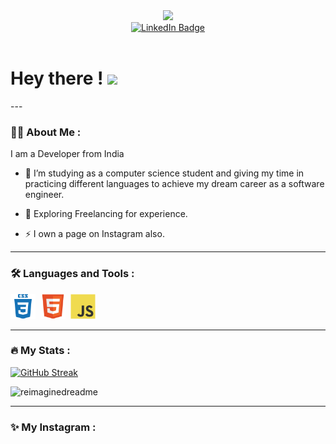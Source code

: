 <div id="header" align="center">
  <img src="https://media.giphy.com/media/M9gbBd9nbDrOTu1Mqx/giphy.gif" width="100"/>
</div>

<div id="badges" align="center">
  <a href="https://www.instagram.com/websarthak/">
    <img src="https://img.shields.io/badge/LinkedIn-blue?style=for-the-badge&logo=linkedin&logoColor=white" alt="LinkedIn Badge"/>
  </a>
</div>
<div id="badges" align="center">
  <img src="https://komarev.com/ghpvc/?username=sarthak-fullstackdev&style=flat-square&color=blue" alt=""/>
</div>
<h1>
  Hey there !
  <img src="https://media.giphy.com/media/hvRJCLFzcasrR4ia7z/giphy.gif" width="30px"/>
</h1>
---

### :man_technologist: About Me :
I am a Developer from India

- :telescope: I’m studying as a computer science student and giving my time in practicing different languages to achieve my dream career as a software engineer.

- :seedling: Exploring Freelancing for experience.

- :zap: I own a page on Instagram also.


---

### :hammer_and_wrench: Languages and Tools :

<div>
  <img src="https://github.com/devicons/devicon/blob/master/icons/css3/css3-plain-wordmark.svg"  title="CSS3" alt="CSS" width="40" height="40"/>&nbsp;
  <img src="https://github.com/devicons/devicon/blob/master/icons/html5/html5-original.svg" title="HTML5" alt="HTML" width="40" height="40"/>&nbsp;
  <img src="https://github.com/devicons/devicon/blob/master/icons/javascript/javascript-original.svg" title="JavaScript" alt="JavaScript" width="40" height="40"/>&nbsp;
</div>

---

### :fire: My Stats :

[![GitHub Streak](http://github-readme-streak-stats.herokuapp.com?user=codeit-sarthak)](https://git.io/streak-stats)

<img src="https://myreadme.vercel.app/api/embed/YOURUSERNAME?panels=userstatistics,toprepositories,toplanguages,commitgraph" alt="reimaginedreadme" />


---

### :sparkles: My Instagram :


